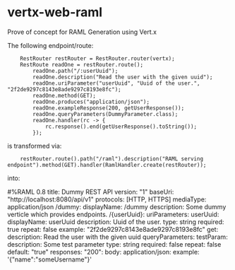# vertx-web-raml
Prove of concept for RAML Generation using Vert.x

The following endpoint/route:

```
    RestRouter restRouter = RestRouter.router(vertx);
    RestRoute readOne = restRouter.route();
        readOne.path("/:userUuid");
        readOne.description("Read the user with the given uuid");
        readOne.uriParameter("userUuid", "Uuid of the user.", "2f2de9297c8143e8ade9297c8193e8fc");
        readOne.method(GET);
        readOne.produces("application/json");
        readOne.exampleResponse(200, getUserResponse());
        readOne.queryParameters(DummyParameter.class);
        readOne.handler(rc -> {
            rc.response().end(getUserResponse().toString());
        });
```

is transformed via:

```
    restRouter.route().path("/raml").description("RAML serving endpoint").method(GET).handler(RamlHandler.create(restRouter));
```

into:

#%RAML 0.8
title: Dummy REST API
version: "1"
baseUri: "http://localhost:8080/api/v1"
protocols: [HTTP, HTTPS]
mediaType: application/json
/dummy: 
    displayName: /dummy
    description: Some dummy verticle which provides endpoints.
    /{userUuid}: 
        uriParameters: 
            userUuid: 
                displayName: userUuid
                description: Uuid of the user.
                type: string
                required: true
                repeat: false
                example: "2f2de9297c8143e8ade9297c8193e8fc"
        get: 
            description: Read the user with the given uuid
            queryParameters: 
                testParam: 
                    description: Some test parameter
                    type: string
                    required: false
                    repeat: false
                    default: "true"
            responses: 
                "200": 
                    body: 
                        application/json: 
                             example: '{"name":"someUsername"}'
```
